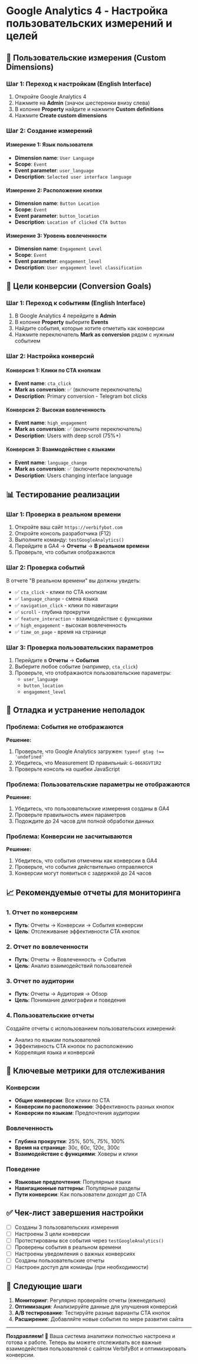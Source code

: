 # Google Analytics 4 - Настройка пользовательских измерений и целей

## 🎯 Пользовательские измерения (Custom Dimensions)

### Шаг 1: Переход к настройкам (English Interface)
1. Откройте Google Analytics 4
2. Нажмите на **Admin** (значок шестеренки внизу слева)
3. В колонке **Property** найдите и нажмите **Custom definitions**
4. Нажмите **Create custom dimensions**

### Шаг 2: Создание измерений

#### Измерение 1: Язык пользователя
- **Dimension name**: `User Language`
- **Scope**: `Event`
- **Event parameter**: `user_language`
- **Description**: `Selected user interface language`

#### Измерение 2: Расположение кнопки
- **Dimension name**: `Button Location`
- **Scope**: `Event`
- **Event parameter**: `button_location`
- **Description**: `Location of clicked CTA button`

#### Измерение 3: Уровень вовлеченности
- **Dimension name**: `Engagement Level`
- **Scope**: `Event`
- **Event parameter**: `engagement_level`
- **Description**: `User engagement level classification`

## 🎯 Цели конверсии (Conversion Goals)

### Шаг 1: Переход к событиям (English Interface)
1. В Google Analytics 4 перейдите в **Admin**
2. В колонке **Property** выберите **Events**
3. Найдите события, которые хотите отметить как конверсии
4. Нажмите переключатель **Mark as conversion** рядом с нужным событием

### Шаг 2: Настройка конверсий

#### Конверсия 1: Клики по CTA кнопкам
- **Event name**: `cta_click`
- **Mark as conversion**: ✅ (включите переключатель)
- **Description**: Primary conversion - Telegram bot clicks

#### Конверсия 2: Высокая вовлеченность
- **Event name**: `high_engagement`
- **Mark as conversion**: ✅ (включите переключатель)
- **Description**: Users with deep scroll (75%+)

#### Конверсия 3: Взаимодействие с языками
- **Event name**: `language_change`
- **Mark as conversion**: ✅ (включите переключатель)
- **Description**: Users changing interface language

## 📊 Тестирование реализации

### Шаг 1: Проверка в реальном времени
1. Откройте ваш сайт `https://verbifybot.com`
2. Откройте консоль разработчика (F12)
3. Выполните команду: `testGoogleAnalytics()`
4. Перейдите в GA4 → **Отчеты** → **В реальном времени**
5. Проверьте, что события отображаются

### Шаг 2: Проверка событий
В отчете "В реальном времени" вы должны увидеть:
- ✅ `cta_click` - клики по CTA кнопкам
- ✅ `language_change` - смена языка
- ✅ `navigation_click` - клики по навигации
- ✅ `scroll` - глубина прокрутки
- ✅ `feature_interaction` - взаимодействие с функциями
- ✅ `high_engagement` - высокая вовлеченность
- ✅ `time_on_page` - время на странице

### Шаг 3: Проверка пользовательских параметров
1. Перейдите в **Отчеты** → **События**
2. Выберите любое событие (например, `cta_click`)
3. Проверьте, что отображаются пользовательские параметры:
   - `user_language`
   - `button_location`
   - `engagement_level`

## 🔧 Отладка и устранение неполадок

### Проблема: События не отображаются
**Решение:**
1. Проверьте, что Google Analytics загружен: `typeof gtag !== 'undefined'`
2. Убедитесь, что Measurement ID правильный: `G-066XGVT1R2`
3. Проверьте консоль на ошибки JavaScript

### Проблема: Пользовательские параметры не отображаются
**Решение:**
1. Убедитесь, что пользовательские измерения созданы в GA4
2. Проверьте правильность имен параметров
3. Подождите до 24 часов для полной обработки данных

### Проблема: Конверсии не засчитываются
**Решение:**
1. Убедитесь, что события отмечены как конверсии в GA4
2. Проверьте, что события действительно отправляются
3. Конверсии могут появиться с задержкой до 24 часов

## 📈 Рекомендуемые отчеты для мониторинга

### 1. Отчет по конверсиям
- **Путь**: Отчеты → Конверсии → События конверсии
- **Цель**: Отслеживание эффективности CTA кнопок

### 2. Отчет по вовлеченности
- **Путь**: Отчеты → Вовлеченность → События
- **Цель**: Анализ взаимодействий пользователей

### 3. Отчет по аудитории
- **Путь**: Отчеты → Аудитория → Обзор
- **Цель**: Понимание демографии и поведения

### 4. Пользовательские отчеты
Создайте отчеты с использованием пользовательских измерений:
- Анализ по языкам пользователей
- Эффективность CTA кнопок по расположению
- Корреляция языка и конверсий

## 🎯 Ключевые метрики для отслеживания

### Конверсии
- **Общие конверсии**: Все клики по CTA
- **Конверсии по расположению**: Эффективность разных кнопок
- **Конверсии по языкам**: Предпочтения аудитории

### Вовлеченность
- **Глубина прокрутки**: 25%, 50%, 75%, 100%
- **Время на странице**: 30с, 60с, 120с, 300с
- **Взаимодействие с функциями**: Ховеры и клики

### Поведение
- **Языковые предпочтения**: Популярные языки
- **Навигационные паттерны**: Популярные разделы
- **Пути конверсии**: Как пользователи доходят до CTA

## ✅ Чек-лист завершения настройки

- [ ] Созданы 3 пользовательских измерения
- [ ] Настроены 3 цели конверсии
- [ ] Протестированы все события через `testGoogleAnalytics()`
- [ ] Проверены события в реальном времени
- [ ] Настроены уведомления о важных конверсиях
- [ ] Созданы пользовательские отчеты
- [ ] Настроен доступ для команды (при необходимости)

## 🚀 Следующие шаги

1. **Мониторинг**: Регулярно проверяйте отчеты (еженедельно)
2. **Оптимизация**: Анализируйте данные для улучшения конверсий
3. **A/B тестирование**: Тестируйте разные варианты CTA кнопок
4. **Расширение**: Добавляйте новые события по мере развития сайта

---

**Поздравляем! 🎉**
Ваша система аналитики полностью настроена и готова к работе. Теперь вы можете отслеживать все важные взаимодействия пользователей с сайтом VerbifyBot и оптимизировать конверсии.